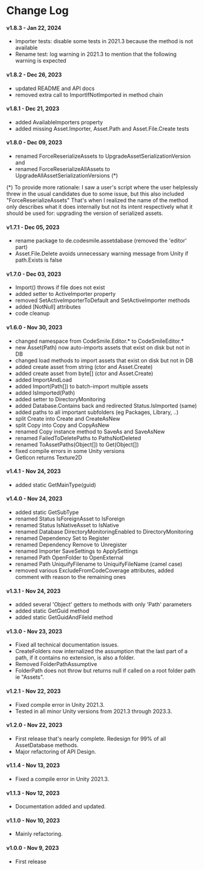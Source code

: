 # Change Log

#### v1.8.3 - Jan 22, 2024

- Importer tests: disable some tests in 2021.3 because the method is not available
- Rename test: log warning in 2021.3 to mention that the following warning is expected

#### v1.8.2 - Dec 26, 2023

- updated README and API docs
- removed extra call to ImportIfNotImported in method chain

#### v1.8.1 - Dec 21, 2023

- added AvailableImporters property
- added missing Asset.Importer, Asset.Path and Asset.File.Create tests

#### v1.8.0 - Dec 09, 2023

- renamed ForceReserializeAssets to UpgradeAssetSerializationVersion and
- renamed ForceReserializeAllAssets to UpgradeAllAssetSerializationVersions (*)

(*) To provide more rationale: I saw a user's script where the user helplessly threw in the usual candidates due to some issue, but this also included "ForceReserializeAssets" That's when I realized the name of the method only describes what it does internally but not its intent respectively what it should be used for: upgrading the version of serialized assets.

#### v1.7.1 - Dec 05, 2023

- rename package to de.codesmile.assetdabase (removed the 'editor' part)
- Asset.File.Delete avoids unnecessary warning message from Unity if path.Exists is false

#### v1.7.0 - Dec 03, 2023

- Import() throws if file does not exist
- added setter to ActiveImporter property
- removed SetActiveImporterToDefault and SetActiveImporter methods
- added [NotNull] attributes
- code cleanup

#### v1.6.0 - Nov 30, 2023

- changed namespace from CodeSmile.Editor.* to CodeSmileEditor.*
- new Asset(Path) now auto-imports assets that exist on disk but not in DB
- changed load methods to import assets that exist on disk but not in DB
- added create asset from string (ctor and Asset.Create)
- added create asset from byte[] (ctor and Asset.Create)
- added ImportAndLoad<T>
- added Import(Path[]) to batch-import multiple assets
- added IsImported(Path)
- added setter to DirectoryMonitoring
- added Database.Contains back and redirected Status.IsImported (same)
- added paths to all important subfolders (eg Packages, Library, ..)
- split Create into Create and CreateAsNew
- split Copy into Copy and CopyAsNew
- renamed Copy instance method to SaveAs and SaveAsNew
- renamed FailedToDeletePaths to PathsNotDeleted
- renamed ToAssetPaths(Object[]) to Get(Object[])
- fixed compile errors in some Unity versions 
- GetIcon returns Texture2D

#### v1.4.1 - Nov 24, 2023

- added static GetMainType(guid)

#### v1.4.0 - Nov 24, 2023

- added static GetSubType
- renamed Status IsForeignAsset to IsForeign
- renamed Status IsNativeAsset to IsNative
- renamed Database DirectoryMonitoringEnabled to DirectoryMonitoring
- renamed Dependency Set to Register
- renamed Dependency Remove to Unregister
- renamed Importer SaveSettings to ApplySettings
- renamed Path OpenFolder to OpenExternal
- renamed Path UniquifyFilename to UniquifyFileName (camel case)
- removed various ExcludeFromCodeCoverage attributes, added comment with reason to the remaining ones

#### v1.3.1 - Nov 24, 2023

- added several 'Object' getters to methods with only 'Path' parameters
- added static GetGuid method
- added static GetGuidAndFileId method

#### v1.3.0 - Nov 23, 2023

- Fixed all technical documentation issues.
- CreateFolders now internalized the assumption that the last part of a path, if it contains no extension, is also a folder. 
- Removed FolderPathAssumptive
- FolderPath does not throw but returns null if called on a root folder path ie "Assets".

#### v1.2.1 - Nov 22, 2023

- Fixed compile error in Unity 2021.3.
- Tested in all minor Unity versions from 2021.3 through 2023.3.

#### v1.2.0 - Nov 22, 2023

- First release that's nearly complete. Redesign for 99% of all AssetDatabase methods. 
- Major refactoring of API Design. 

#### v1.1.4 - Nov 13, 2023

- Fixed a compile error in Unity 2021.3.

#### v1.1.3 - Nov 12, 2023

- Documentation added and updated.

#### v1.1.0 - Nov 10, 2023

- Mainly refactoring.

#### v1.0.0 - Nov 9, 2023

- First release
